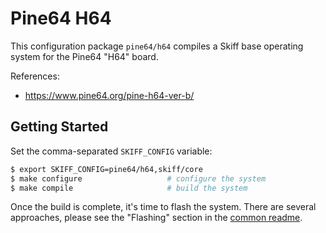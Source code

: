 # Pine64 H64

This configuration package `pine64/h64` compiles a Skiff base operating system
for the Pine64 "H64" board.

References: 

 - https://www.pine64.org/pine-h64-ver-b/

## Getting Started

Set the comma-separated `SKIFF_CONFIG` variable:

```sh
$ export SKIFF_CONFIG=pine64/h64,skiff/core
$ make configure                   # configure the system
$ make compile                     # build the system
```

Once the build is complete, it's time to flash the system. There are several
approaches, please see the "Flashing" section in the [common readme].

[common readme]: ../

